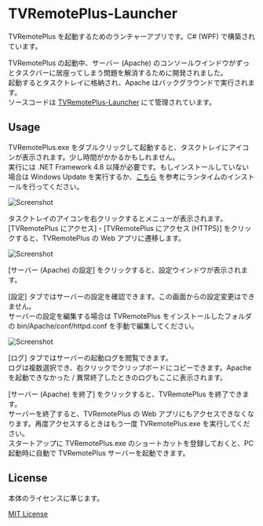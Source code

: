 
# TVRemotePlus-Launcher

TVRemotePlus を起動するためのランチャーアプリです。C# (WPF) で構築されています。   

TVRemotePlus の起動中、サーバー (Apache) のコンソールウインドウがずっとタスクバーに居座ってしまう問題を解消するために開発されました。  
起動するとタスクトレイに格納され、Apache はバックグラウンドで実行されます。   
ソースコードは [TVRemotePlus-Launcher](https://github.com/tsukumijima/TVRemotePlus-Launcher) にて管理されています。

## Usage

TVRemotePlus.exe をダブルクリックして起動すると、タスクトレイにアイコンが表示されます。少し時間がかかるかもしれません。  
実行には .NET Framework 4.8 以降が必要です。もしインストールしていない場合は Windows Update を実行するか、[こちら](https://www.ipentec.com/document/windows-install-dotnet-framework-48-runtime) を参考にランタイムのインストールを行ってください。

![Screenshot](https://user-images.githubusercontent.com/39271166/90086206-d8a67380-dd54-11ea-8734-7217648429c5.png)

タスクトレイのアイコンを右クリックするとメニューが表示されます。  
[TVRemotePlus にアクセス]・[TVRemotePlus にアクセス (HTTPS)] をクリックすると、TVRemotePlus の Web アプリに遷移します。  

![Screenshot](https://user-images.githubusercontent.com/39271166/90086195-d47a5600-dd54-11ea-8f79-25b69ec91885.png)

[サーバー (Apache) の設定] をクリックすると、設定ウインドウが表示されます。  

\[設定] タブではサーバーの設定を確認できます。この画面からの設定変更はできません。  
サーバーの設定を編集する場合は TVRemotePlus をインストールしたフォルダの bin/Apache/conf/httpd.conf を手動で編集してください。  

![Screenshot](https://user-images.githubusercontent.com/39271166/90086201-d6dcb000-dd54-11ea-9961-de63909c43c3.png)

\[ログ] タブではサーバーの起動ログを閲覧できます。  
ログは複数選択でき、右クリックでクリップボードにコピーできます。Apache を起動できなかった / 異常終了したときのログもここに表示されます。

[サーバー (Apache) を終了] をクリックすると、TVRemotePlus を終了できます。  
サーバーを終了すると、TVRemotePlus の Web アプリにもアクセスできなくなります。再度アクセスするときはもう一度 TVRemotePlus.exe を実行してください。  
スタートアップに TVRemotePlus.exe のショートカットを登録しておくと、PC 起動時に自動で TVRemotePlus サーバーを起動できます。

## License

本体のライセンスに準じます。

[MIT License](License.txt)
